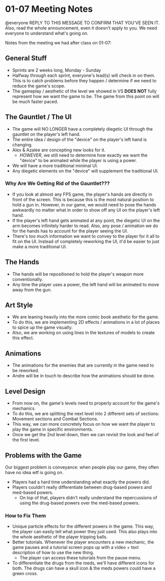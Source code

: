 # 01-07 Meeting Notes

@everyone REPLY TO THIS MESSAGE TO CONFIRM THAT YOU'VE SEEN IT. Also, read the whole announcement, even it doesn't apply to you. We need everyone to understand what's going on.

Notes from the meeting we had after class on 01-07:

## General Stuff
- Sprints are 2 weeks long, Monday - Sunday
- Halfway through each sprint, everyone's lead(s) will check in on them. This is to catch problems before they happen / determine if we need to reduce the game's scope.
- The gameplay / aesthetic of the level we showed in VS **DOES NOT** fully represent how we want the game to be. The game from this point on will be much faster paced.

## The Gauntlet / The UI
- The game will NO LONGER have a completely diegetic UI through the gauntlet on the player's left hand.
- The entire idea / design of the "device" on the player's left hand is changing.
- Alex & Azalee are concepting new looks for it.
	- *HOWEVER*, we still need to determine how exactly we want the "device" to be animated while the player is using a power.
- We will have a more traditional minimal UI.
- Any diegetic elements on the "device" will supplement the traditional UI.

### Why Are We Getting Rid of the Gauntlet???
- If you look at almost any FPS game, the player's hands are directly in front of the screen. This is because this is the most natural position to hold a gun in. However, in our game, we would need to pose the hands awkwardly no matter what in order to show off any UI on the player's left hand.
- If the player's left hand gets animated at any point, the diegetic UI on the arm becomes infinitely harder to read. Also, any pose / animation we do for the hands has to account for the player seeing the UI.
- There's too much information we want to convey to the player for it all to fit on the UI. Instead of completely reworking the UI, it'd be easier to just make a more traditional UI.

## The Hands
- The hands will be repositioned to hold the player's weapon more conventionally.
- Any time the player uses a power, the left hand will be animated to move away from the gun.

## Art Style
- We are leaning heavily into the more comic book aesthetic for the game.
- To do this, we are implementing 2D effects / animations in a lot of places to spice up the game visually.
- Also, we are working on using lines in the textures of models to create this effect.

## Animations
- The animations for the enemies that are currently in the game need to be reworked.
- Andre will be in touch to describe how the animations should be done.

## Level Design
- From now on, the game's levels need to properly account for the game's mechanics.
- To do this, we are splitting the next level into 2 different sets of sections: Movement sections and Combat Sections.
- This way, we can more concretely focus on how we want the player to play the game in specific environments.
- Once we get the 2nd level down, then we can revisit the look and feel of the first level.

## Problems with the Game

Our biggest problem is conveyance: when people play our game, they often have no idea wtf is going on.

- Players had a hard time understanding what exactly the powers did.
- Players couldn't really differentiate between drug-based powers and med-based powers.
	- On top of that, players didn't really understand the repercussions of using the drug-based powers over the med-based powers.

### How to Fix Them

- Unique particle effects for the different powers in the game. This way, the player can easily tell what power they just used. This also plays into the whole aesthetic of the player tripping balls.
- Better tutorials. Whenever the player encounters a new mechanic, the game pauses and a tutorial screen pops up with a video + text description of how to use the new thing.
	- The player can access these tutorials from the pause menu.
- To differentiate the drugs from the meds, we'll have different icons for both. The drugs can have a skull icon & the meds powers could have a green cross.
